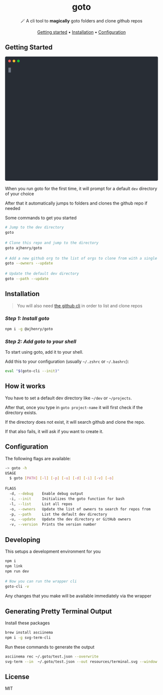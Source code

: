 <!-- markdownlint-configure-file {
  "MD013": {
    "code_blocks": false,
    "tables": false
  },
  "MD033": false,
  "MD041": false
} -->

<div align="center">

# goto

<!-- [![Downloads][downloads-badge]][releases]
[![License][license-badge]][license] -->

🪄 A cli tool to **magically** goto folders and clone github repos

[Getting started](#getting-started) •
[Installation](#installation) •
[Configuration](#configuration)

</div>

## Getting Started

<div align="center">
  <img src="./resources/terminal.svg" alt="Output example">
</div>

When you run goto for the first time, it will prompt for a default `dev` directory of your choice

After that it automatically jumps to folders and clones the github repo if needed

Some commands to get you started

```sh
# Jump to the dev directory
goto

# Clone this repo and jump to the directory
goto ajhenry/goto

# Add a new github org to the list of orgs to clone from with a single keyword
goto --owners --update

# Update the default dev directory
goto --path --update
```

## Installation

> You will also need [the github cli](https://cli.github.com/) in order to list and clone repos

### _Step 1: Install goto_

```sh
npm i -g @ajhenry/goto
```

### _Step 2: Add goto to your shell_

To start using goto, add it to your shell.

Add this to your configuration (usually `~/.zshrc` or `~/.bashrc`):

```sh
eval "$(goto-cli --init)"
```

## How it works

You have to set a default dev directory like `~/dev` or `~/projects`.

After that, once you type in `goto project-name` it will first check if the directory exists.

If the directory does not exist, it will search github and clone the repo.

If that also fails, it will ask if you want to create it.

## Configuration

The following flags are available:

```sh
-> goto -h  
USAGE
  $ goto [PATH] [-l] [-p] [-u] [-d] [-i] [-v] [-o]

FLAGS
  -d, --debug    Enable debug output
  -i, --init     Initializes the goto function for bash
  -l, --list     List all repos
  -o, --owners   Update the list of owners to search for repos from
  -p, --path     List the default dev directory
  -u, --update   Update the dev directory or GitHub owners
  -v, --version  Prints the version number
```

## Developing

This setups a development environment for you

```sh
npm i
npm link
npm run dev

# Now you can run the wrapper cli
goto-cli -v
```

Any changes that you make will be available immediately via the wrapper

## Generating Pretty Terminal Output

Install these packages

```sh
brew install asciinema
npm i -g svg-term-cli
```

Run these commands to generate the output

```sh
asciinema rec ~/.goto/test.json --overwrite
svg-term --in  ~/.goto/test.json --out resources/terminal.svg --window
```

## License

MIT
